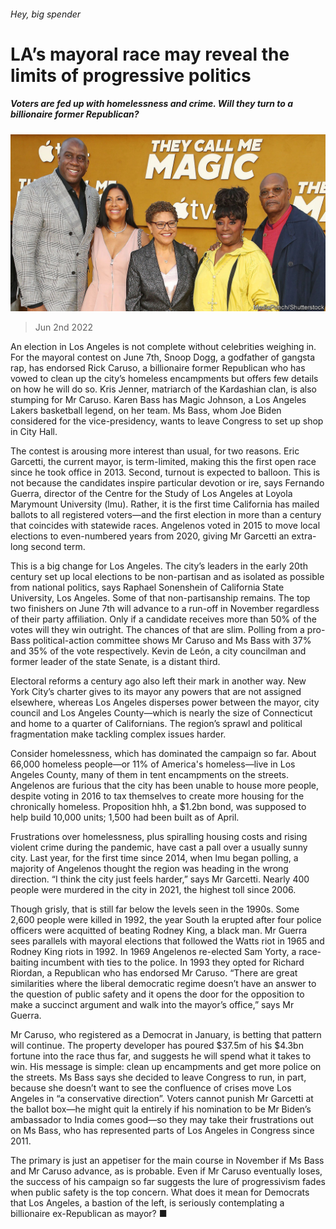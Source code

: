 ###### Hey, big spender

# LA’s mayoral race may reveal the limits of progressive politics 

##### Voters are fed up with homelessness and crime. Will they turn to a billionaire former Republican? 

![image](images/20220604_USP007.jpg) 

> Jun 2nd 2022 

An election in Los Angeles is not complete without celebrities weighing in. For the mayoral contest on June 7th, Snoop Dogg, a godfather of gangsta rap, has endorsed Rick Caruso, a billionaire former Republican who has vowed to clean up the city’s homeless encampments but offers few details on how he will do so. Kris Jenner, matriarch of the Kardashian clan, is also stumping for Mr Caruso. Karen Bass has Magic Johnson, a Los Angeles Lakers basketball legend, on her team. Ms Bass, whom Joe Biden considered for the vice-presidency, wants to leave Congress to set up shop in City Hall. 

The contest is arousing more interest than usual, for two reasons. Eric Garcetti, the current mayor, is term-limited, making this the first open race since he took office in 2013. Second, turnout is expected to balloon. This is not because the candidates inspire particular devotion or ire, says Fernando Guerra, director of the Centre for the Study of Los Angeles at Loyola Marymount University (lmu). Rather, it is the first time California has mailed ballots to all registered voters—and the first election in more than a century that coincides with statewide races. Angelenos voted in 2015 to move local elections to even-numbered years from 2020, giving Mr Garcetti an extra-long second term. 

This is a big change for Los Angeles. The city’s leaders in the early 20th century set up local elections to be non-partisan and as isolated as possible from national politics, says Raphael Sonenshein of California State University, Los Angeles. Some of that non-partisanship remains. The top two finishers on June 7th will advance to a run-off in November regardless of their party affiliation. Only if a candidate receives more than 50% of the votes will they win outright. The chances of that are slim. Polling from a pro-Bass political-action committee shows Mr Caruso and Ms Bass with 37% and 35% of the vote respectively. Kevin de León, a city councilman and former leader of the state Senate, is a distant third. 

Electoral reforms a century ago also left their mark in another way. New York City’s charter gives to its mayor any powers that are not assigned elsewhere, whereas Los Angeles disperses power between the mayor, city council and Los Angeles County—which is nearly the size of Connecticut and home to a quarter of Californians. The region’s sprawl and political fragmentation make tackling complex issues harder. 

Consider homelessness, which has dominated the campaign so far. About 66,000 homeless people—or 11% of America's homeless—live in Los Angeles County, many of them in tent encampments on the streets. Angelenos are furious that the city has been unable to house more people, despite voting in 2016 to tax themselves to create more housing for the chronically homeless. Proposition hhh, a $1.2bn bond, was supposed to help build 10,000 units; 1,500 had been built as of April. 

Frustrations over homelessness, plus spiralling housing costs and rising violent crime during the pandemic, have cast a pall over a usually sunny city. Last year, for the first time since 2014, when lmu began polling, a majority of Angelenos thought the region was heading in the wrong direction. “I think the city just feels harder,” says Mr Garcetti. Nearly 400 people were murdered in the city in 2021, the highest toll since 2006. 

Though grisly, that is still far below the levels seen in the 1990s. Some 2,600 people were killed in 1992, the year South la erupted after four police officers were acquitted of beating Rodney King, a black man. Mr Guerra sees parallels with mayoral elections that followed the Watts riot in 1965 and Rodney King riots in 1992. In 1969 Angelenos re-elected Sam Yorty, a race-baiting incumbent with ties to the police. In 1993 they opted for Richard Riordan, a Republican who has endorsed Mr Caruso. “There are great similarities where the liberal democratic regime doesn’t have an answer to the question of public safety and it opens the door for the opposition to make a succinct argument and walk into the mayor’s office,” says Mr Guerra. 

Mr Caruso, who registered as a Democrat in January, is betting that pattern will continue. The property developer has poured $37.5m of his $4.3bn fortune into the race thus far, and suggests he will spend what it takes to win. His message is simple: clean up encampments and get more police on the streets. Ms Bass says she decided to leave Congress to run, in part, because she doesn’t want to see the confluence of crises move Los Angeles in “a conservative direction”. Voters cannot punish Mr Garcetti at the ballot box—he might quit la entirely if his nomination to be Mr Biden’s ambassador to India comes good—so they may take their frustrations out on Ms Bass, who has represented parts of Los Angeles in Congress since 2011. 

The primary is just an appetiser for the main course in November if Ms Bass and Mr Caruso advance, as is probable. Even if Mr Caruso eventually loses, the success of his campaign so far suggests the lure of progressivism fades when public safety is the top concern. What does it mean for Democrats that Los Angeles, a bastion of the left, is seriously contemplating a billionaire ex-Republican as mayor? ■



